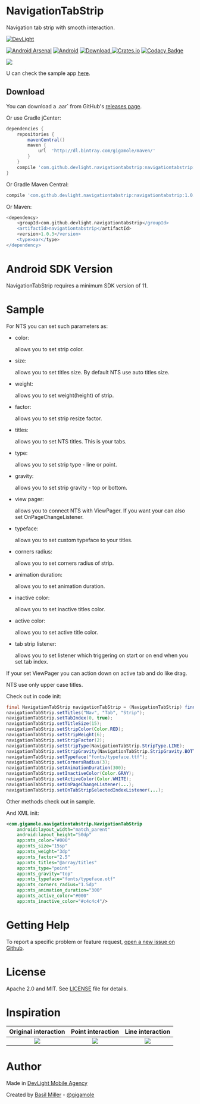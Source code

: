 NavigationTabStrip
==================

Navigation tab strip with smooth interaction.

[![DevLight](https://img.shields.io/badge/DevLight-we%20can%20on!-lightgrey.svg)](http://devlight.com.ua)

[![Android Arsenal](https://img.shields.io/badge/Android%20Arsenal-NavigationTabStrip-yellow.svg?style=flat)](http://android-arsenal.com/details/1/3603)
[![Android](https://img.shields.io/badge/platform-android-brightgreen.svg?style=flat)]()
[![Download](https://api.bintray.com/packages/gigamole/maven/navigationtabstrip/images/download.svg) ](https://bintray.com/gigamole/maven/navigationtabstrip/_latestVersion)
[![Crates.io](https://img.shields.io/crates/l/rustc-serialize.svg?maxAge=2592000&label=License)](https://github.com/DevLight-Mobile-Agency/NavigationTabStrip/blob/master/LICENSE.txt)
[![Codacy Badge](https://api.codacy.com/project/badge/Grade/d41363ef8b8542b5ad7c6a3b1a788e95)](https://www.codacy.com/app/gigamole53/NavigationTabStrip?utm_source=github.com&amp;utm_medium=referral&amp;utm_content=DevLight-Mobile-Agency/NavigationTabStrip&amp;utm_campaign=Badge_Grade)

![](https://lh6.googleusercontent.com/-wpGnxe1Vefc/VziiygaS9WI/AAAAAAAACd4/c4fU_EG-DHkoby1SIbI5BDtqITpGiZZhwCL0B/w326-h551-no/nts.gif)

U can check the sample app [here](https://github.com/DevLight-Mobile-Agency/NavigationTabStrip/tree/master/app).

Download
------------

You can download a .aar` from GitHub's [releases page](https://github.com/DevLight-Mobile-Agency/NavigationTabStrip/releases).

Or use Gradle jCenter:

```groovy
dependencies {
    repositories {
        mavenCentral()
        maven {
            url  'http://dl.bintray.com/gigamole/maven/'
        }
    }
    compile 'com.github.devlight.navigationtabstrip:navigationtabstrip:+'
}
```

Or Gradle Maven Central:

```groovy
compile 'com.github.devlight.navigationtabstrip:navigationtabstrip:1.0.3'
```

Or Maven:

```groovy
<dependency>
    <groupId>com.github.devlight.navigationtabstrip</groupId>
    <artifactId>navigationtabstrip</artifactId>
    <version>1.0.3</version>
    <type>aar</type>
</dependency>
```

Android SDK Version
=========

NavigationTabStrip requires a minimum SDK version of 11. 

Sample
========

For NTS you can set such parameters as:
 
 - color:
    
    allows you to set strip color.
    
 - size:
     
    allows you to set titles size. By default NTS use auto titles size.
    
 - weight:
     
    allows you to set weight(height) of strip.
    
 - factor:
     
    allows you to set strip resize factor.
    
 - titles:
    
    allows you to set NTS titles. This is your tabs.
    
 - type:
    
    allows you to set strip type - line or point.
    
 - gravity:
    
    allows you to set strip gravity - top or bottom.
    
 - view pager:
     
    allows you to connect NTS with ViewPager. If you want your can also set OnPageChangeListener.    
    
 - typeface:
 
    allows you to set custom typeface to your titles.
 
 - corners radius:
    
    allows you to set corners radius of strip.

 - animation duration:
  
    allows you to set animation duration.
      
 - inactive color:

    allows you to set inactive titles color.
     
 - active color:
  
    allows you to set active title color.
     
 - tab strip listener:
  
    allows you to set listener which triggering on start or on end when you set tab index.

If your set ViewPager you can action down on active tab and do like drag.

NTS use only upper case titles.

Check out in code init:

```java
final NavigationTabStrip navigationTabStrip = (NavigationTabStrip) findViewById(R.id.nts);
navigationTabStrip.setTitles("Nav", "Tab", "Strip");
navigationTabStrip.setTabIndex(0, true);
navigationTabStrip.setTitleSize(15);
navigationTabStrip.setStripColor(Color.RED);
navigationTabStrip.setStripWeight(6);
navigationTabStrip.setStripFactor(2);
navigationTabStrip.setStripType(NavigationTabStrip.StripType.LINE);
navigationTabStrip.setStripGravity(NavigationTabStrip.StripGravity.BOTTOM);
navigationTabStrip.setTypeface("fonts/typeface.ttf");
navigationTabStrip.setCornersRadius(3);
navigationTabStrip.setAnimationDuration(300);
navigationTabStrip.setInactiveColor(Color.GRAY);
navigationTabStrip.setActiveColor(Color.WHITE);
navigationTabStrip.setOnPageChangeListener(...);
navigationTabStrip.setOnTabStripSelectedIndexListener(...);
```
            
Other methods check out in sample.

And XML init:

```xml
<com.gigamole.navigationtabstrip.NavigationTabStrip
    android:layout_width="match_parent"
    android:layout_height="50dp"
    app:nts_color="#000"
    app:nts_size="15sp"
    app:nts_weight="3dp"
    app:nts_factor="2.5"
    app:nts_titles="@array/titles"
    app:nts_type="point"
    app:nts_gravity="top"
    app:nts_typeface="fonts/typeface.otf"
    app:nts_corners_radius="1.5dp"
    app:nts_animation_duration="300"
    app:nts_active_color="#000"
    app:nts_inactive_color="#c4c4c4"/>
```

Getting Help
======

To report a specific problem or feature request, [open a new issue on Github](https://github.com/DevLight-Mobile-Agency/NavigationTabStrip/issues/new).

License
======

Apache 2.0 and MIT. See [LICENSE](https://github.com/DevLight-Mobile-Agency/NavigationTabStrip/blob/master/LICENSE.txt) file for details.

Inspiration
======

Original interaction | Point interaction | Line interaction
:-------------------------:|:-------------------------:|:-------------------------:
![](https://d13yacurqjgara.cloudfront.net/users/259538/screenshots/2594107/tabs-transition.gif)|![](https://s-media-cache-ak0.pinimg.com/originals/42/b4/47/42b447c201642b2e82c981bc6599d850.gif)|![](https://s-media-cache-ak0.pinimg.com/originals/40/ae/5e/40ae5eed129a90ac9e7ee73cdb24e69d.gif)

Author
=======

Made in [DevLight Mobile Agency](https://github.com/DevLight-Mobile-Agency)

Created by [Basil Miller](https://github.com/GIGAMOLE) - [@gigamole](mailto:gigamole53@gmail.com)